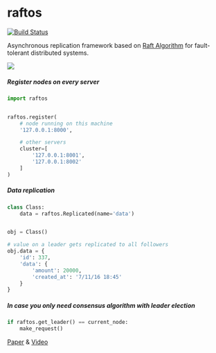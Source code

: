 # raftos

[![Build Status](https://travis-ci.org/zhebrak/raftos.svg)](https://travis-ci.org/zhebrak/raftos)

Asynchronous replication framework based on [Raft Algorithm](https://raft.github.io/) for fault-tolerant distributed systems.

![](https://raw.github.com/zhebrak/raftos/master/docs/img/raft_rsm.png)

##### Register nodes on every server

```python
import raftos


raftos.register(
    # node running on this machine
    '127.0.0.1:8000',

    # other servers
    cluster=[
        '127.0.0.1:8001',
        '127.0.0.1:8002'
    ]
)
```

##### Data replication

```python
class Class:
    data = raftos.Replicated(name='data')


obj = Class()

# value on a leader gets replicated to all followers
obj.data = {
    'id': 337,
    'data': {
        'amount': 20000,
        'created_at': '7/11/16 18:45'
    }
}
```

##### In case you only need consensus algorithm with leader election

```python
if raftos.get_leader() == current_node:
    make_request()
```


[Paper](https://raft.github.io/raft.pdf) & [Video](https://www.youtube.com/watch?v=YbZ3zDzDnrw)
